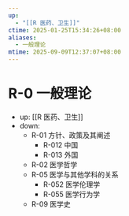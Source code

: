 ```yaml
---
up:
  - "[[R 医药、卫生]]"
ctime: 2025-01-25T15:34:26+08:00
aliases:
  - 一般理论
mtime: 2025-09-09T12:37:07+08:00
---
```


# R-0 一般理论

- up: [[R 医药、卫生]]
- down:
	- R-01 方针、政策及其阐述
		- R-012 中国
		- R-013 外国
	- R-02 医学哲学
	- R-05 医学与其他学科的关系
		- R-052 医学伦理学
		- R-055 医学行为学
	- R-09 医学史
